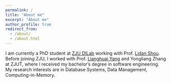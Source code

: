 ```yaml
---
permalink: /
title: "About me"
excerpt: "About me"
author_profile: true
redirect_from: 
  - /about/
  - /about.html
---
```


I am currently a PhD student at [ZJU DILab](https://dilab-zju.github.io/) working with Prof. [Lidan Shou](https://person.zju.edu.cn/en/should). Before joining ZJU, I worked with Prof. [Lianghuai Yang](https://www.researchgate.net/profile/Liang-Yang-39) and Yongliang Zhang at ZJUT, where I received my bachelor’s degree in software engineering. My research interests are in Database Systems, Data Management, Computing-in-Memory.